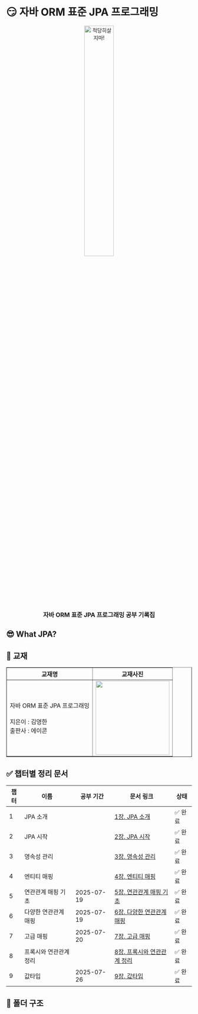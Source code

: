 # 😏 자바 ORM 표준 JPA 프로그래밍

<p align="center">
  <img src="https://github.com/user-attachments/assets/e6545834-f6d5-40cb-be95-b75bbad769f5" width="40%" alt="적당히살지마!">
</p>

<h3 align="center">
  자바 ORM 표준 JPA 프로그래밍 공부 기록집
</h3>

## 😎 What JPA?

## 📖 교재

<div align = "center">
  <table border="1">
  <tr>
    <th>교재명</th>
    <th>교재사진</th>
  </tr>
    <td>
      자바 ORM 표준 JPA 프로그래밍
      <br><br>
      지은이 : 김영한
      <br>
      출판사 : 에이콘
    </td>
    <td><img src="https://github.com/user-attachments/assets/d2bb18aa-417a-401b-a1a0-3f2bd5762e96" width=200px></td>
</table>
</div>

## ✅ 챕터별 정리 문서
<div align="center">
  
| 챕터 | 이름             | 공부 기간        | 문서 링크                                                                                                       | 상태   |
|------|-------------------|----------------|-----------------------------------------------------------------------------------------------------------------|-----------|
| 1    | JPA 소개           |               | [1장. JPA 소개](https://humdrum-lobster-dc7.notion.site/1-JPA-2195ce675819807d8b07e055410f8f24?source=copy_link) | ✅ 완료 |
| 2    | JPA 시작           |               | [2장. JPA 시작](https://humdrum-lobster-dc7.notion.site/2-JPA-21f5ce675819805a97f5c11e2dc694d0?source=copy_link) | ✅ 완료 |
| 3    | 영속성 관리         |               | [3장. 영속성 관리](https://humdrum-lobster-dc7.notion.site/3-2245ce675819800e8c15fb114a3a73b0?source=copy_link) | ✅ 완료 |
| 4    | 엔티티 매핑         |               | [4장. 엔티티 매핑](https://humdrum-lobster-dc7.notion.site/4-22b5ce67581980a3b557fb6150b9faf6?source=copy_link) | ✅ 완료 |
| 5    | 연관관계 매핑 기초         |  2025-07-19   | [5장. 연관관계 매핑 기초](https://humdrum-lobster-dc7.notion.site/5-2305ce67581980719a4ae92cb8a99a3e?source=copy_link) | ✅ 완료 |
| 6    | 다양한 연관관계 매핑        |  2025-07-19   | [6장. 다양한 연관관계 매핑](https://humdrum-lobster-dc7.notion.site/6-2355ce67581980e9bc42f479c53a8c31?source=copy_link) | ✅ 완료 |
| 7    | 고급 매핑        |   2025-07-20  | [7장. 고급 매핑](https://humdrum-lobster-dc7.notion.site/7-2365ce67581980b7a754d932f9fd64d5?source=copy_link) | ✅ 완료 |
| 8    | 프록시와 연관관계 정리        |     | [8장. 프록시와 연관관계 정리](https://humdrum-lobster-dc7.notion.site/8-2375ce6758198096a78bc430f209628b?source=copy_link) | ✅ 완료 |
| 9    | 값타입        |   2025-07-26  | [9장. 값타입](https://humdrum-lobster-dc7.notion.site/9-2385ce6758198042a89ddb89050c1e1f?source=copy_link) | ✅ 완료 |

</div>


## 📁 폴더 구조

```bash
```
